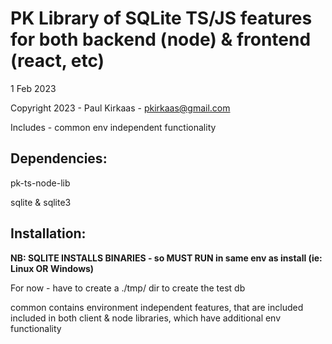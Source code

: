 # PK Library of SQLite TS/JS features for both backend (node) & frontend (react, etc)

1 Feb 2023

Copyright 2023 - Paul Kirkaas - pkirkaas@gmail.com

Includes - common env independent functionality

## Dependencies:

pk-ts-node-lib

sqlite & sqlite3


## Installation:

**NB: SQLITE INSTALLS BINARIES - so MUST RUN in same env as install (ie: Linux OR Windows)**

For now - have to create a ./tmp/ dir to create the test db

common contains environment independent features, that are included included in both client & node libraries, which have additional env functionality

